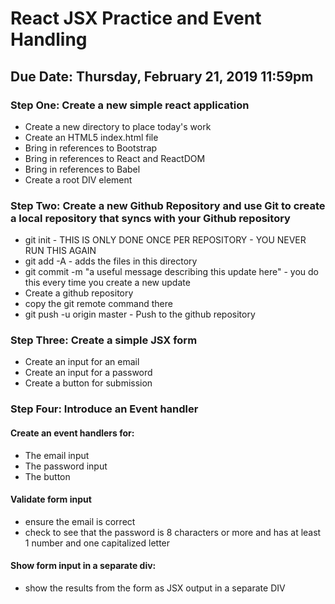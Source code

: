# React JSX Practice and Event Handling
## Due Date: Thursday, February 21, 2019 11:59pm

### Step One: Create a new simple react application

* Create a new directory to place today's work
* Create an HTML5 index.html file
* Bring in references to Bootstrap
* Bring in references to React and ReactDOM
* Bring in references to Babel
* Create a root DIV element

### Step Two: Create a new Github Repository and use Git to create a local repository that syncs with your Github repository

* git init - THIS IS ONLY DONE ONCE PER REPOSITORY - YOU NEVER RUN THIS AGAIN
* git add -A - adds the files in this directory 
* git commit -m "a useful message describing this update here" - you do this every time you create a new update
* Create a github repository
* copy the git remote command there
* git push -u origin master - Push to the github repository

### Step Three: Create a simple JSX form

* Create an input for an email
* Create an input for a password
* Create a button for submission

### Step Four: Introduce an Event handler

#### Create an event handlers for:
* The email input
* The password input
* The button

#### Validate form input
* ensure the email is correct
* check to see that the password is 8 characters or more and has at least 1 number and one capitalized letter
#### Show form input in a separate div:
* show the results from the form as JSX output in a separate DIV
